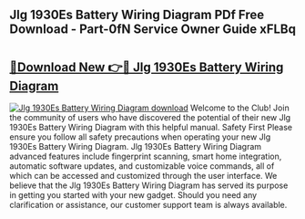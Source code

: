 ## Jlg 1930Es Battery Wiring Diagram PDf Free Download - Part-0fN Service Owner Guide xFLBq

# <h2><a href="http://dfke5yq.blite.top/?on=Jlg+1930Es+Battery+Wiring+Diagram">🔗Download New 👉🔴 Jlg 1930Es Battery Wiring Diagram</a></h2>

[![Jlg 1930Es Battery Wiring Diagram download](https://i.imgur.com/lujVjoI.png)](http://dfke5yq.blite.top/?on=Jlg+1930Es+Battery+Wiring+Diagram)
Welcome to the Club! Join the community of users who have discovered the potential of their new Jlg 1930Es Battery Wiring Diagram with this helpful manual. Safety First Please ensure you follow all safety precautions when operating your new Jlg 1930Es Battery Wiring Diagram. Jlg 1930Es Battery Wiring Diagram advanced features include fingerprint scanning, smart home integration, automatic software updates, and customizable voice commands, all of which can be accessed and customized through the user interface. We believe that the Jlg 1930Es Battery Wiring Diagram has served its purpose in getting you started with your new gadget. Should you need any clarification or assistance, our customer support team is always available.
